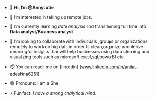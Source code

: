 - 👋 **Hi, I’m @Annycutie**
- 👀 I’m interested in taking up remote jobs.
- 🌱 I’m currently learning *data analysis* and transitioning full time into **Data analyst/Business analyst**
- 💞️ I’m looking to collaborate with individuals ,groups or organizations remotely to work on big data in order to clean,organize and derive meaningful insights that will help businesses using data cleaning and visualizing tools such as microsoft excel,sql,powerBI etc.
- 📫 You can reach me on [linkedin] (www.linkedin.com/in/anifat-adeshina6251)

- 😄 Pronouns: I am a She
- ⚡ Fun fact: *I have a strong analytical mind*.


